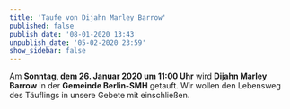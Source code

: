 ```yaml
---
title: 'Taufe von Dijahn Marley Barrow'
published: false
publish_date: '08-01-2020 13:43'
unpublish_date: '05-02-2020 23:59'
show_sidebar: false
---
```


Am **Sonntag, dem 26. Januar 2020 um 11:00 Uhr** wird **Dijahn Marley Barrow** in der **Gemeinde Berlin-SMH** getauft. Wir wollen den Lebensweg des Täuflings in unsere Gebete mit einschließen.
